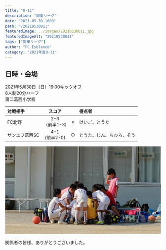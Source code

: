 ```yaml
---
title: "U-11"
description: "関東リーグ"
date: "2021-05-30 1600"
path: "/20210530U11"
featuredImage: ../images/20210530U11.jpg
featuredImageAlt: "20210530U11"
tags: ["関東リーグ"]
author: "FC Esblanco"
category: "2021年度U-11"
---
```


## 日時・会場

2021年5月30日（日）16:00キックオフ   
8人制20分ハーフ   
第二葛西小学校


|  対戦相手       | スコア|   | 得点者  |
| :--------------|:----:|:-:|:--------|
| FC北野         | 2-3<br>（前半1-3) | × |けいご、とうた|
| サンエフ葛西SC  | 4-1<br/>(前半2-0) | ○ |とうた、じん、ちひろ、そう|


<script src="https://adm.shinobi.jp/s/f9835040bccb6582c56df68b8f5ecca7"></script>

![20210530U11](../images/20210530U11b.jpg "関東リーグ")

関係者の皆様、ありがとうございました。
